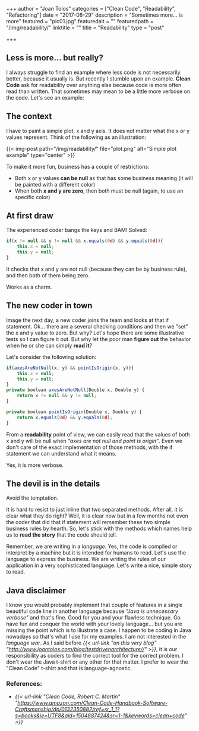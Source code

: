 +++
author = "Joan Tolos"
categories = ["Clean Code", "Readability", "Refactoring"]
date = "2017-08-29"
description = "Sometimes more... is more"
featured = "pic01.jpg"
featuredalt = ""
featuredpath = "/img/readability/"
linktitle = ""
title = "Readability"
type = "post"

+++

## Less is more... but really?

I always struggle to find an example where less code is not necessarily better, because it usually is. But recently I stumble upon an example. **Clean Code** ask for readability over anything else because code is more often read than written. That sometimes may mean to be a little more verbose on the code. Let's see an example:

## The context

I have to paint a simple plot, x and y axis. It does not matter what the x or y values represent. Think of the following as an illustration:

{{< img-post path="/img/readability/" file="plot.png" alt="Simple plot example" type="center" >}}

To make it more fun, business has a couple of restrictions:

* Both x or y values **can be null** as that has some business meaning (it will be painted with a different color)
* When both **x and y are zero**, then both must be null (again, to use an specific color)

## At first draw

The experienced coder bangs the keys and BAM! Solved:

```javascript
if(x != null && y != null && x.equals(0d) && y.equals(0d)){
    this.x = null;
    this.y = null;
}
```

It checks that x and y are not null (because they can be by business rule), and then both of them being zero.

Works as a charm.

## The new coder in town

Image the next day, a new coder joins the team and looks at that if statement. Ok... there are a several checking conditions and then we "set" the x and y value to zero. But why? Let's hope there are some illustrative tests so I can figure it out. But why let the poor man **figure out** the behavior when he or she can simply **read it**?

Let's consider the following solution:

```javascript
if(axesAreNotNull(x, y) && pointIsOrigin(x, y)){
    this.x = null;
    this.y = null;
}
private boolean axesAreNotNull(Double x, Double y) {
    return x != null && y != null;
}

private boolean pointIsOrigin(Double x, Double y) {
    return x.equals(0d) && y.equals(0d);
}
```

From a **readability** point of view, we can easily read that the values of both x and y will be null when _“axes are not null and point is origin”_. Even we don't care of the exact implementation of those methods, with the if statement we can understand what it means.

Yes, it is more verbose.

## The devil is in the details

Avoid the temptation.

It is hard to resist to just inline that two separated methods. After all, it is clear what they do right? Well, it is clear now but in a few months not even the coder that did that if statement will remember these two simple business rules by hearth. So, let's stick with the methods which names help us to **read the story** that the code should tell.

Remember, we are writing in a _language_. Yes, the code is compiled or interpret by a machine but it is intended for humans to read. Let's use the language to express the business. We are writing the rules of our application in a very sophisticated language. Let's write a nice, simple story to read.  

## Java disclaimer

I know you would probably implement that couple of features in a single beautiful code line in another language because _"Java is unnecessary verbose"_ and that's fine. Good for you and your flawless technique. Go have fun and conquer the world with your lovely language... but you are missing the point which is to illustrate a case. I happen to be coding in Java nowadays so that's what I use for my examples. I am not interested in the _language war_. As I said before _{{< url-link "on this very blog" "http://www.joantolos.com/blog/testdrivenarchitecture//" >}}_, it is our responsibility as coders to find the correct tool for the correct problem. I don't wear the Java t-shirt or any other for that matter. I prefer to wear the "Clean Code" t-shirt and that is language-agnostic.

### References:

* _{{< url-link "Clean Code, Robert C. Martin" "https://www.amazon.com/Clean-Code-Handbook-Software-Craftsmanship/dp/0132350882/ref=sr_1_1?s=books&ie=UTF8&qid=1504887424&sr=1-1&keywords=clean+code" >}}_    
